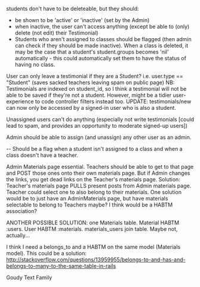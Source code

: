 students don't have to be deleteable, but they should:
- be shown to be 'active' or 'inactive' (set by the Admin)
- when inactive, the user can't access anything (except be able to (only) delete (not edit) their Testimonial)
- Students who aren't assigned to classes should be flagged (then admin can check if they should be made inactive). When a class is deleted, it may be the case that a student's student.groups becomes 'nil' automatically - this could automatically set them to have the status of having no class.

User can only leave a testimonial if they are a Student? i.e. user.type == "Student" (saves sacked teachers leaving spam on public page)
NB: Testimonials are indexed on student_id, so I think a testimonial will not be able to be saved if they're not a student. However, might be a tidier user-experience to code controller filters instead too.
UPDATE: testimonials/new can now only be accessed by a signed-in user who is also a student.

Unassigned users can't do anything (especially not write testimonials [could lead to spam, and provides an opportunity to moderate signed-up users])

Admin should be able to assign (and unassign) any other user as an admin.

-- Should be a flag when a student isn't assigned to a class and when a class doesn't have a teacher.


Admin Materials page essential.
Teachers should be able to get to that page and POST those ones onto their own materials page. But if Admin changes the links, you get dead links on the Teacher's materials page.
Solution: Teacher's materials page PULLS present posts from Admin materials page. Teacher could select one to also belong to their materials.
One solution would be to just have an AdminMaterials page, but have materials selectable to belong to Teachers maybe? I think would be a HABTM association?

ANOTHER POSSIBLE SOLUTION: one Materials table. Material HABTM :users. User HABTM :materials. materials_users join table. Maybe not, actually...

I think I need a belongs_to and a HABTM on the same model (Materials model). This could be a solution:
http://stackoverflow.com/questions/13959955/belongs-to-and-has-and-belongs-to-many-to-the-same-table-in-rails

Goudy Text Family